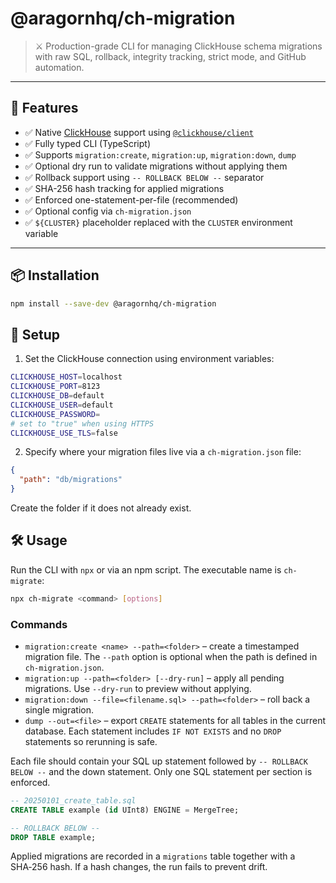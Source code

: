 # @aragornhq/ch-migration

> ⚔️ Production-grade CLI for managing ClickHouse schema migrations with raw SQL, rollback, integrity tracking, strict mode, and GitHub automation.

---

## 🚀 Features

- ✅ Native [ClickHouse](https://clickhouse.com/) support using [`@clickhouse/client`](https://www.npmjs.com/package/@clickhouse/client)
- ✅ Fully typed CLI (TypeScript)
- ✅ Supports `migration:create`, `migration:up`, `migration:down`, `dump`
- ✅ Optional dry run to validate migrations without applying them
- ✅ Rollback support using `-- ROLLBACK BELOW --` separator
- ✅ SHA-256 hash tracking for applied migrations
- ✅ Enforced one-statement-per-file (recommended)
- ✅ Optional config via `ch-migration.json`
- ✅ `${CLUSTER}` placeholder replaced with the `CLUSTER` environment variable

---

## 📦 Installation

```bash
npm install --save-dev @aragornhq/ch-migration
```

## 🔧 Setup

1. Set the ClickHouse connection using environment variables:

```bash
CLICKHOUSE_HOST=localhost
CLICKHOUSE_PORT=8123
CLICKHOUSE_DB=default
CLICKHOUSE_USER=default
CLICKHOUSE_PASSWORD=
# set to "true" when using HTTPS
CLICKHOUSE_USE_TLS=false
```

2. Specify where your migration files live via a `ch-migration.json` file:

```json
{
  "path": "db/migrations"
}
```

Create the folder if it does not already exist.

## 🛠️ Usage

Run the CLI with `npx` or via an npm script. The executable name is `ch-migrate`:

```bash
npx ch-migrate <command> [options]
```

### Commands

- `migration:create <name> --path=<folder>` – create a timestamped migration file. The `--path` option is optional when the path is defined in `ch-migration.json`.
- `migration:up --path=<folder> [--dry-run]` – apply all pending migrations. Use `--dry-run` to preview without applying.
- `migration:down --file=<filename.sql> --path=<folder>` – roll back a single migration.
- `dump --out=<file>` – export `CREATE` statements for all tables in the current database. Each statement includes `IF NOT EXISTS` and no `DROP` statements so rerunning is safe.

Each file should contain your SQL up statement followed by `-- ROLLBACK BELOW --` and the down statement. Only one SQL statement per section is enforced.

```sql
-- 20250101_create_table.sql
CREATE TABLE example (id UInt8) ENGINE = MergeTree;

-- ROLLBACK BELOW --
DROP TABLE example;
```

Applied migrations are recorded in a `migrations` table together with a SHA‑256 hash. If a hash changes, the run fails to prevent drift.

